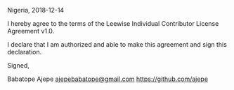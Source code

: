 Nigeria, 2018-12-14

I hereby agree to the terms of the Leewise Individual Contributor License
Agreement v1.0.

I declare that I am authorized and able to make this agreement and sign this
declaration.

Signed,

Babatope Ajepe ajepebabatope@gmail.com https://github.com/ajepe

